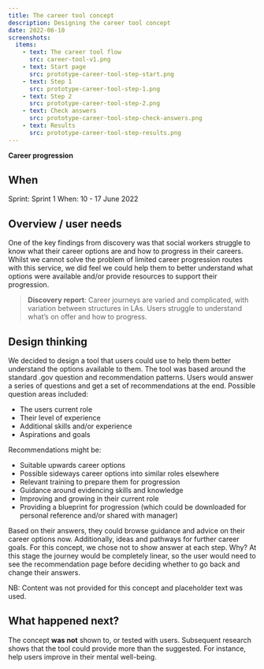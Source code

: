 ```yaml
---
title: The career tool concept
description: Designing the career tool concept
date: 2022-06-10
screenshots:
  items:
    - text: The career tool flow
      src: career-tool-v1.png
    - text: Start page
      src: prototype-career-tool-step-start.png
    - text: Step 1
      src: prototype-career-tool-step-1.png
    - text: Step 2
      src: prototype-career-tool-step-2.png
    - text: Check answers
      src: prototype-career-tool-step-check-answers.png
    - text: Results
      src: prototype-career-tool-step-results.png
---
```


<strong class="govuk-tag govuk-tag--purple">Career progression</strong>

## When
Sprint: Sprint 1
When: 10 - 17 June 2022

## Overview / user needs
One of the key findings from discovery was that social workers struggle to know what their career options are and how to progress in their careers. Whilst we cannot solve the problem of limited career progression routes with this service, we did feel we could help them to better understand what options were available and/or provide resources to support their progression.

> **Discovery report**: Career journeys are varied and complicated, with variation between structures in LAs. Users struggle to understand what’s on offer and how to progress.

## Design thinking
We decided to design a tool that users could use to help them better understand the options available to them. The tool was based around the standard .gov question and recommendation patterns. Users would answer a series of questions and get a set of recommendations at the end. Possible question areas included:

- The users current role
- Their level of experience
- Additional skills and/or experience
- Aspirations and goals

Recommendations might be:

- Suitable upwards career options
- Possible sideways career options into similar roles elsewhere
- Relevant training to prepare them for progression
- Guidance around evidencing skills and knowledge
- Improving and growing in their current role
- Providing a blueprint for progression (which could be downloaded for personal reference and/or shared with manager)

Based on their answers, they could browse guidance and advice on their career options now. Additionally, ideas and pathways for further career goals. For this concept, we chose not to show answer at each step. Why? At this stage the journey would be completely linear, so the user would need to see the recommendation page before deciding whether to go back and change their answers.

NB: Content was not provided for this concept and placeholder text was used.

## What happened next?
The concept **was not** shown to, or tested with users. Subsequent research shows that the tool could provide more than the suggested. For instance, help users improve in their mental well-being.


